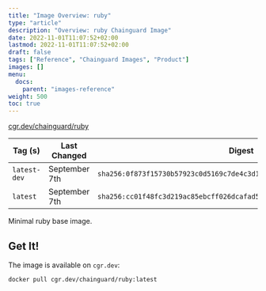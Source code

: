 ```yaml
---
title: "Image Overview: ruby"
type: "article"
description: "Overview: ruby Chainguard Image"
date: 2022-11-01T11:07:52+02:00
lastmod: 2022-11-01T11:07:52+02:00
draft: false
tags: ["Reference", "Chainguard Images", "Product"]
images: []
menu:
  docs:
    parent: "images-reference"
weight: 500
toc: true
---
```


[cgr.dev/chainguard/ruby](https://github.com/chainguard-images/images/tree/main/images/ruby)

| Tag (s)       | Last Changed  | Digest                                                                    |
|---------------|---------------|---------------------------------------------------------------------------|
|  `latest-dev` | September 7th | `sha256:0f873f15730b57923c0d5169c7de4c3d11a4ef89448136d46ffd8e67bc5d4f41` |
|  `latest`     | September 7th | `sha256:cc01f48fc3d219ac85ebcff026dcafad55be1261292eab4e905ee97322046645` |



Minimal ruby base image.

## Get It!

The image is available on `cgr.dev`:

```
docker pull cgr.dev/chainguard/ruby:latest
```

